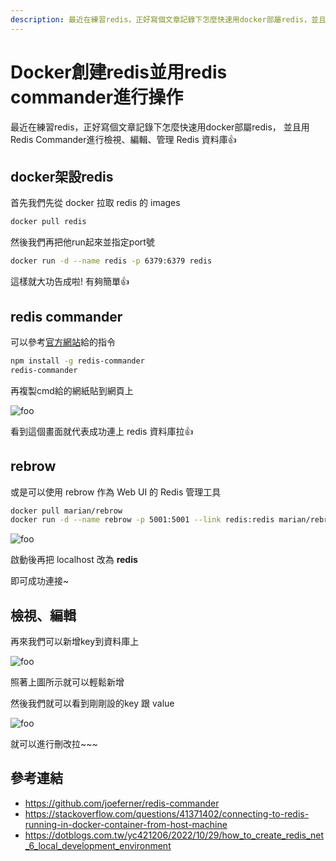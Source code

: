 ```yaml
---
description: 最近在練習redis，正好寫個文章記錄下怎麼快速用docker部屬redis，並且用Redis Commander進行檢視、編輯、管理 Redis 資料庫👍
---
```


# Docker創建redis並用redis commander進行操作

最近在練習redis，正好寫個文章記錄下怎麼快速用docker部屬redis，
並且用Redis Commander進行檢視、編輯、管理 Redis 資料庫👍

## docker架設redis

首先我們先從 docker 拉取 redis 的 images

``` bash
docker pull redis
```

然後我們再把他run起來並指定port號

``` bash
docker run -d --name redis -p 6379:6379 redis
```

這樣就大功告成啦! 有夠簡單👍

## redis commander

可以參考[官方網站](https://github.com/joeferner/redis-commander)給的指令

``` bash
npm install -g redis-commander
redis-commander
```

再複製cmd給的網紙貼到網頁上

<img src="https://user-images.githubusercontent.com/38503381/186594435-172f7ac3-e6b9-470a-9788-b141f5a1d890.png" alt="foo">

看到這個畫面就代表成功連上 redis 資料庫拉👍

## rebrow

或是可以使用 rebrow 作為 Web UI 的 Redis 管理工具

``` bash
docker pull marian/rebrow
docker run -d --name rebrow -p 5001:5001 --link redis:redis marian/rebrow
```

<img src="https://user-images.githubusercontent.com/38503381/210916765-58f14697-d797-4969-b974-60beef489260.jpg" alt="foo">

啟動後再把 localhost 改為 **redis**

即可成功連接~



## 檢視、編輯

再來我們可以新增key到資料庫上

<img src="https://user-images.githubusercontent.com/38503381/186594841-132cdcbc-d406-49c4-b1ab-fd8b4b4cea3c.png" alt="foo">

照著上圖所示就可以輕鬆新增

然後我們就可以看到剛剛設的key 跟 value

<img src="https://user-images.githubusercontent.com/38503381/186595045-62919a39-4812-4f1e-af59-603869bf22ca.png" alt="foo">

就可以進行刪改拉~~~

## 參考連結

* <https://github.com/joeferner/redis-commander>
* <https://stackoverflow.com/questions/41371402/connecting-to-redis-running-in-docker-container-from-host-machine>
* <https://dotblogs.com.tw/yc421206/2022/10/29/how_to_create_redis_net_6_local_development_environment>